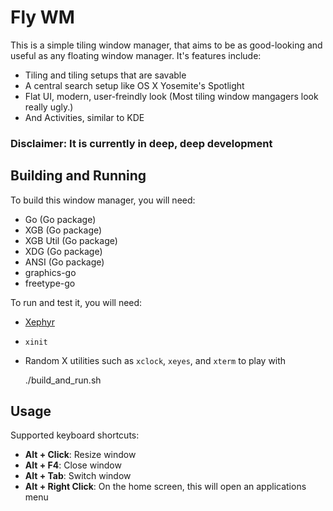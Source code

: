 Fly WM
====================

This is a simple tiling window manager, that aims to be as good-looking and useful as any floating window manager.
It's features include:

* Tiling and tiling setups that are savable
* A central search setup like OS X Yosemite's Spotlight
* Flat UI, modern, user-freindly look (Most tiling window mangagers look really ugly.)
* And Activities, similar to KDE

### Disclaimer: It is currently in deep, deep development

Building and Running
--------------------

To build this window manager, you will need:

* Go (Go package)
* XGB (Go package)
* XGB Util (Go package)
* XDG (Go package)
* ANSI (Go package)
* graphics-go
* freetype-go

To run and test it, you will need:

* [Xephyr](http://www.freedesktop.org/wiki/Software/Xephyr/)
* `xinit`
* Random X utilities such as `xclock`, `xeyes`, and `xterm` to play with

    ./build_and_run.sh

Usage
-----

Supported keyboard shortcuts:

* **Alt + Click**: Resize window
* **Alt + F4**: Close window
* **Alt + Tab**: Switch window
* **Alt + Right Click**: On the home screen, this will open an applications menu
